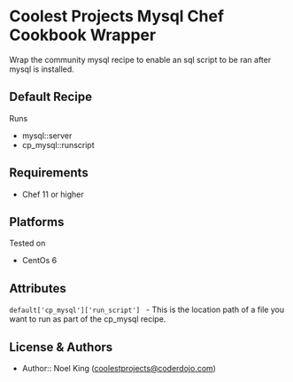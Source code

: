 # Coolest Projects Mysql Chef Cookbook Wrapper

Wrap the community mysql recipe to enable an sql script to be ran after mysql is installed.

## Default Recipe

Runs
 * mysql::server
 * cp_mysql::runscript

Requirements
------------
* Chef 11 or higher

Platforms
------------
Tested on

* CentOs 6

Attributes
----------

````default['cp_mysql']['run_script'] ```` - This is the location path of a file you want to run as part of the cp_mysql recipe.  

License & Authors
-----------------
- Author:: Noel King (<coolestprojects@coderdojo.com>)

